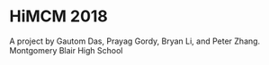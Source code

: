 # HiMCM 2018

A project by Gautom Das, Prayag Gordy, Bryan Li, and Peter Zhang.
Montgomery Blair High School
